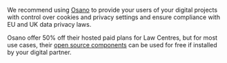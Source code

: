 We recommend using [Osano](https://www.osano.com/cookieconsent) to provide your users of your digital projects with control over cookies and privacy settings and ensure compliance with EU and UK data privacy laws.

Osano offer 50% off their hosted paid plans for Law Centres, but for most use cases, their [open source components](https://github.com/osano/cookieconsent) can be used for free if installed by your digital partner.